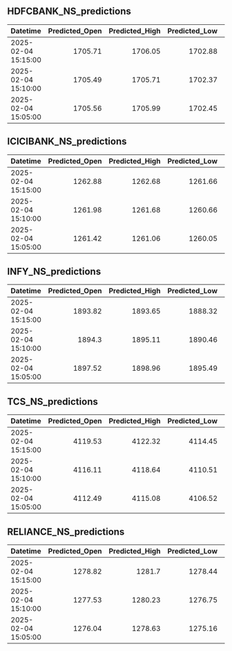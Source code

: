 ## HDFCBANK_NS_predictions
| Datetime            |   Predicted_Open |   Predicted_High |   Predicted_Low |   Predicted_Close |   Predicted_Volume |
|:--------------------|-----------------:|-----------------:|----------------:|------------------:|-------------------:|
| 2025-02-04 15:15:00 |          1705.71 |          1706.05 |         1702.88 |           1704.29 |             189478 |
| 2025-02-04 15:10:00 |          1705.49 |          1705.71 |         1702.37 |           1705.55 |             138998 |
| 2025-02-04 15:05:00 |          1705.56 |          1705.99 |         1702.45 |           1705.82 |             141421 |

## ICICIBANK_NS_predictions
| Datetime            |   Predicted_Open |   Predicted_High |   Predicted_Low |   Predicted_Close |   Predicted_Volume |
|:--------------------|-----------------:|-----------------:|----------------:|------------------:|-------------------:|
| 2025-02-04 15:15:00 |          1262.88 |          1262.68 |         1261.66 |           1263.58 |           170788   |
| 2025-02-04 15:10:00 |          1261.98 |          1261.68 |         1260.66 |           1262.7  |           118463   |
| 2025-02-04 15:05:00 |          1261.42 |          1261.06 |         1260.05 |           1262    |            94724.2 |

## INFY_NS_predictions
| Datetime            |   Predicted_Open |   Predicted_High |   Predicted_Low |   Predicted_Close |   Predicted_Volume |
|:--------------------|-----------------:|-----------------:|----------------:|------------------:|-------------------:|
| 2025-02-04 15:15:00 |          1893.82 |          1893.65 |         1888.32 |           1892.85 |             156021 |
| 2025-02-04 15:10:00 |          1894.3  |          1895.11 |         1890.46 |           1894.33 |             113286 |
| 2025-02-04 15:05:00 |          1897.52 |          1898.96 |         1895.49 |           1897.46 |              75981 |

## TCS_NS_predictions
| Datetime            |   Predicted_Open |   Predicted_High |   Predicted_Low |   Predicted_Close |   Predicted_Volume |
|:--------------------|-----------------:|-----------------:|----------------:|------------------:|-------------------:|
| 2025-02-04 15:15:00 |          4119.53 |          4122.32 |         4114.45 |           4118.87 |            19877.5 |
| 2025-02-04 15:10:00 |          4116.11 |          4118.64 |         4110.51 |           4115.66 |            19781.7 |
| 2025-02-04 15:05:00 |          4112.49 |          4115.08 |         4106.52 |           4112.33 |            21779.5 |

## RELIANCE_NS_predictions
| Datetime            |   Predicted_Open |   Predicted_High |   Predicted_Low |   Predicted_Close |   Predicted_Volume |
|:--------------------|-----------------:|-----------------:|----------------:|------------------:|-------------------:|
| 2025-02-04 15:15:00 |          1278.82 |          1281.7  |         1278.44 |           1280.23 |             140626 |
| 2025-02-04 15:10:00 |          1277.53 |          1280.23 |         1276.75 |           1278.33 |             120877 |
| 2025-02-04 15:05:00 |          1276.04 |          1278.63 |         1275.16 |           1276.81 |             123343 |

